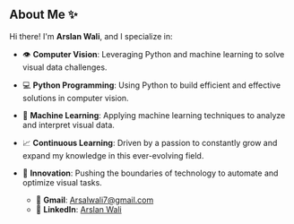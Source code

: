 ##  About Me ✨

Hi there! I'm **Arslan Wali**, and I specialize in:

- 👁️ **Computer Vision**: Leveraging Python and machine learning to solve visual data challenges.
- 💻 **Python Programming**: Using Python to build efficient and effective solutions in computer vision.
- 🧠 **Machine Learning**: Applying machine learning techniques to analyze and interpret visual data.
- 📈 **Continuous Learning**: Driven by a passion to constantly grow and expand my knowledge in this ever-evolving field.
- 🚀 **Innovation**: Pushing the boundaries of technology to automate and optimize visual tasks.

  - 📧 **Gmail**: Arsalwali7@gmail.com  
  - 🔗 **LinkedIn**: [Arslan Wali](https://www.linkedin.com/in/arslan-wali/)
